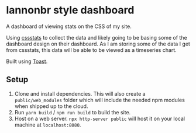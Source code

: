 # lannonbr style dashboard

A dashboard of viewing stats on the CSS of my site.

Using [cssstats](https://github.com/cssstats/cssstats) to collect the data and likely going to be basing some of the dashboard design on their dashboard. As I am storing some of the data I get from cssstats, this data will be able to be viewed as a timeseries chart.

Built using [Toast](https://github.com/ChristopherBiscardi/toast/).

## Setup

1. Clone and install dependencies. This will also create a `public/web_modules` folder which will include the needed npm modules when shipped up to the cloud.
1. Run `yarn build` / `npm run build` to build the site.
1. Host on a web server. `npx http-server public` will host it on your local machine at `localhost:8080`.
